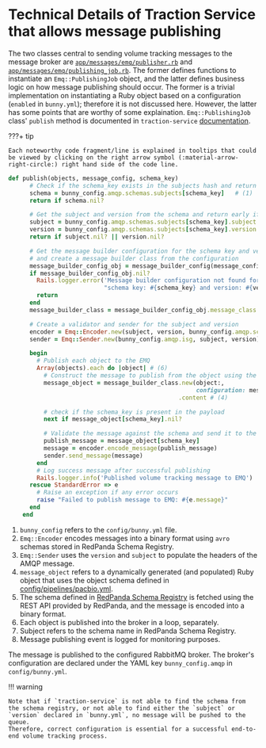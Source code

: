 # Technical Details of Traction Service that allows message publishing

The two classes central to sending volume tracking messages to the message broker are [`app/messages/emq/publisher.rb`](https://github.com/sanger/traction-service/blob/21fd7c20ec7c9a329914a53968aa23c4a6dac4af/app/messages/emq/publisher.rb) and [`app/messages/emq/publishing_job.rb`](https://github.com/sanger/traction-service/blob/a2e3e693ccacb1b4b5be31be56c5346f97c929d9/app/messages/emq/publishing_job.rb). 
The former defines functions to instantiate an `Emq::PublishingJob` object, and the latter defines business logic on how message publishing should occur. 
The former is a trivial implementation on instantiating a Ruby object based on a configuration (`enabled` in `bunny.yml`); therefore it is not discussed here. 
However, the latter has some points that are worthy of some explaination. `Emq::PublishingJob` class' `publish` method is documented in `traction-service` [documentation](https://sanger.github.io/traction-service/Emq/PublishingJob.html#:~:text=Instance%20Method%20Details-,%23publish(objects%2C%20message_config%2C%20schema_key)%20%E2%87%92%20Object,-Publish%20a%20message).

???+ tip

    Each noteworthy code fragment/line is explained in tooltips that could be viewed by clicking on the right arrow symbol (:material-arrow-right-circle:) right hand side of the code line.

```rb title="publish method in app/messages/emq/publishing_job.rb" linenums="1"
def publish(objects, message_config, schema_key)
      # Check if the schema_key exists in the subjects hash and return early if it does not
      schema = bunny_config.amqp.schemas.subjects[schema_key]   # (1)
      return if schema.nil?

      # Get the subject and version from the schema and return early if either is nil
      subject = bunny_config.amqp.schemas.subjects[schema_key].subject  # (7)
      version = bunny_config.amqp.schemas.subjects[schema_key].version  # (5)
      return if subject.nil? || version.nil?

      # Get the message builder configuration for the schema key and version
      # and create a message builder class from the configuration
      message_builder_config_obj = message_builder_config(message_config, schema_key, version)
      if message_builder_config_obj.nil?
        Rails.logger.error('Message builder configuration not found for ' \
                           "schema key: #{schema_key} and version: #{version}")
        return
      end
      message_builder_class = message_builder_config_obj.message_class.to_s.constantize

      # Create a validator and sender for the subject and version
      encoder = Emq::Encoder.new(subject, version, bunny_config.amqp.schemas.registry_url) # (2)
      sender = Emq::Sender.new(bunny_config.amqp.isg, subject, version) # (3)

      begin
        # Publish each object to the EMQ
        Array(objects).each do |object| # (6)
          # Construct the message to publish from the object using the given configuration
          message_object = message_builder_class.new(object:,
                                                     configuration: message_builder_config_obj)
                                                .content # (4)

          # check if the schema_key is present in the payload
          next if message_object[schema_key].nil?

          # Validate the message against the schema and send it to the EMQ
          publish_message = message_object[schema_key]
          message = encoder.encode_message(publish_message)
          sender.send_message(message)
        end
        # Log success message after successful publishing
        Rails.logger.info('Published volume tracking message to EMQ')   # (8)
      rescue StandardError => e
        # Raise an exception if any error occurs
        raise "Failed to publish message to EMQ: #{e.message}"
      end
    end
```

1. `bunny_config` refers to the `config/bunny.yml` file.
2. `Emq::Encoder` encodes messages into a binary format using `avro` schemas stored in RedPanda Schema Registry.
3. `Emq::Sender` uses the `version` and `subject` to populate the headers of the AMQP message.
4. `message_object` refers to a dynamically generated (and populated) Ruby object that uses the object schema defined in [config/pipelines/pacbio.yml](https://github.com/sanger/traction-service/blob/de2f6e229d4f2621224fa7d5d5cf994d4e4d0e21/config/pipelines/pacbio.yml#L302-L353).
5. The schema defined in [RedPanda Schema Registry](https://redpanda.psd.sanger.ac.uk/console/schema-registry) is fetched using the REST API provided by RedPanda, and the message is encoded into a binary format.
6. Each object is published into the broker in a loop, separately.
7. Subject refers to the schema name in RedPanda Schema Registry.
8. Message publishing event is logged for monitoring purposes.

The message is published to the configured RabbitMQ broker. 
The broker's configuration are declared under the YAML key `bunny_config.amqp` in `config/bunny.yml`.

!!! warning 

    Note that if `traction-service` is not able to find the schema from the schema registry, or not able to find either the `subject` or `version` declared in `bunny.yml`, no message will be pushed to the queue. 
    Therefore, correct configuration is essential for a successful end-to-end volume tracking process.
